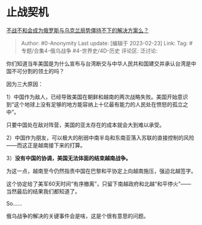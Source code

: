 # 止战契机
[不战不和会成为俄罗斯与乌克兰局势僵持不下的解决方案么？](https://www.zhihu.com/question/585575309/answer/2907804581)

> Author: #0-Anonymity
> Last update: [编辑于 2023-02-23]
> Link:
> Tag: #专题/合集4-俄乌战争 #4-世界史/4D-历史
> 评论区:
> 泛讨论:

你们知道当年美国是为什么宣布与台湾断交与中华人民共和国建交并承认台湾是中国不可分割的领土的吗？

因为三大原因：

1）中国作为敌人，已经导致美国在朝鲜和越南的两次战略失败。美国开始意识到“这个地球上没有足够的地方能容纳上十亿最有能力的人民处在愤怒的孤立之中”。

只要中国处在敌对阵营，美国的亚太存在的成本就会大到难以承受。

2）中国作为朋友，可以极大的削弱中南半岛和东南亚落入苏联的直接控制的风险——而这正是越南接下来的打算。

3）**没有中国的协调，美国无法体面的结束越南战争。**

为这一点，越南至今仍然指责中国在巴黎和平协定上向越南施压，强迫北越签字。

这个协定给了美军60天时间“有序撤离”，只留下南越政府和北越“和平停火”——当然最后的结果我们都知道了。

So……

俄乌战争的解决的关键事件会是啥，这是个很有意思的问题。
